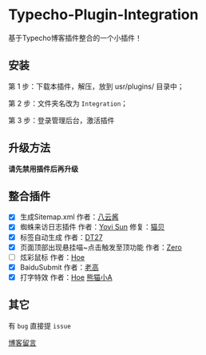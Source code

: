 # Typecho-Plugin-Integration

基于Typecho博客插件整合的一个小插件！

## 安装

第 1 步：下载本插件，解压，放到 usr/plugins/ 目录中；

第 2 步：文件夹名改为 `Integration`；

第 3 步：登录管理后台，激活插件

## 升级方法

**请先禁用插件后再升级**

## 整合插件

* [x] 生成Sitemap.xml 作者：[八云酱](https://www.bayun.org)
* [x] 蜘蛛来访日志插件 作者：[Yovi Sun](http://www.yovisun.com) 修复：[猫贝](https://www.catbei.com)
* [x] 标签自动生成 作者：[DT27](https://dt27.org)
* [x] 页面顶部出现悬挂喵~点击触发至顶功能 作者：[Zero](https://mikuac.com)
* [ ] 炫彩鼠标 作者：[Hoe](http://www.hoehub.com)
* [x] BaiduSubmit 作者：[老高](http://blog.phpgao.com/typecho_plugin_baidusubmit.html)
* [x] 打字特效 作者：[Hoe](http://www.hoehub.com) [熊猫小A](https://blog.imalan.cn)

## 其它

有 `bug` 直接提 `issue`

[博客留言](https://blog.starskim.cn/guestbook.html)